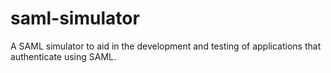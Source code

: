 # saml-simulator
A SAML simulator to aid in the development and testing of applications that authenticate using SAML.
